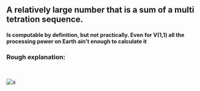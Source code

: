 ## A relatively large number that is a sum of a multi tetration sequence.
#### Is computable by definition, but not practically. Even for V(1,1) all the processing power on Earth ain't enough to calculate it
### Rough explanation: 
<br>

![a](https://i.ibb.co/YB79xM0/image.png)
<br>

